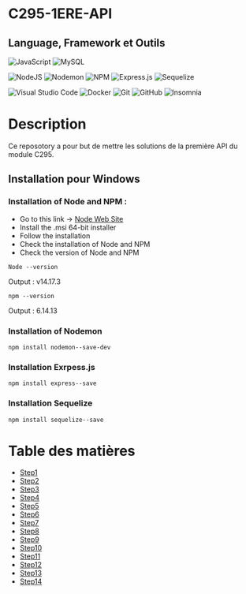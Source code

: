 # C295-1ERE-API
Language, Framework et Outils
------
![JavaScript](https://img.shields.io/badge/javascript-%23323330.svg?style=for-the-badge&logo=javascript&logoColor=%23F7DF1E)
![MySQL](https://img.shields.io/badge/mysql-%2300f.svg?style=for-the-badge&logo=mysql&logoColor=white)

![NodeJS](https://img.shields.io/badge/node.js-6DA55F?style=for-the-badge&logo=node.js&logoColor=white)
![Nodemon](https://img.shields.io/badge/NODEMON-%23323330.svg?style=for-the-badge&logo=nodemon&logoColor=%BBDEAD)
![NPM](https://img.shields.io/badge/NPM-%23CB3837.svg?style=for-the-badge&logo=npm&logoColor=white)
![Express.js](https://img.shields.io/badge/express.js-%23404d59.svg?style=for-the-badge&logo=express&logoColor=%2361DAFB)
![Sequelize](https://img.shields.io/badge/Sequelize-52B0E7?style=for-the-badge&logo=Sequelize&logoColor=white) 

![Visual Studio Code](https://img.shields.io/badge/Visual%20Studio%20Code-0078d7.svg?style=for-the-badge&logo=visual-studio-code&logoColor=white)
![Docker](https://img.shields.io/badge/docker-%230db7ed.svg?style=for-the-badge&logo=docker&logoColor=white)
![Git](https://img.shields.io/badge/git-%23F05033.svg?style=for-the-badge&logo=git&logoColor=white)
![GitHub](https://img.shields.io/badge/github-%23121011.svg?style=for-the-badge&logo=github&logoColor=white)
![Insomnia](https://img.shields.io/badge/Insomnia-black?style=for-the-badge&logo=insomnia&logoColor=5849BE)

# Description

Ce reposotory a pour but de mettre les solutions de la première API du module C295.

## Installation pour Windows
### Installation of Node and NPM :
* Go to this link -> [Node Web Site](https://nodejs.org/en/download/)  
* Install the .msi 64-bit installer  
* Follow the installation  
* Check the installation of Node and NPM
* Check the version of Node and NPM
```shell
Node --version
```
Output : v14.17.3
```shell
npm --version
```
Output : 6.14.13

### Installation of Nodemon
```shell
npm install nodemon--save-dev
```

### Installation Exrpess.js
```shell
npm install express--save
```

### Installation Sequelize
```shell
npm install sequelize--save
```
# Table des matières
* [Step1](https://github.com/quemet/C295-1ERE-API/tree/main/step01)
* [Step2](https://github.com/quemet/C295-1ERE-API/tree/main/step02)
* [Step3](https://github.com/quemet/C295-1ERE-API/tree/main/step03)
* [Step4](https://github.com/quemet/C295-1ERE-API/tree/main/step04)
* [Step5](https://github.com/quemet/C295-1ERE-API/tree/main/step05)
* [Step6](https://github.com/quemet/C295-1ERE-API/tree/main/step06)
* [Step7](https://github.com/quemet/C295-1ERE-API/tree/main/step07)
* [Step8](https://github.com/quemet/C295-1ERE-API/tree/main/step08)
* [Step9](https://github.com/quemet/C295-1ERE-API/tree/main/step09)
* [Step10](https://github.com/quemet/C295-1ERE-API/tree/main/step10)
* [Step11](https://github.com/quemet/C295-1ERE-API/tree/main/step11)
* [Step12](https://github.com/quemet/C295-1ERE-API/tree/main/step12)
* [Step13](https://github.com/quemet/C295-1ERE-API/tree/main/step13)
* [Step14](https://github.com/quemet/C295-1ERE-API/tree/main/step14)
  
